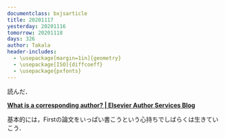 ```yaml
---
documentclass: bxjsarticle
title: 20201117
yesterday: 20201116
tomorrow: 20201118
days: 326
author: Takala
header-includes:
  - \usepackage[margin=1in]{geometry}
  - \usepackage[ISO]{diffcoeff}
  - \usepackage{pxfonts}
---
```



読んだ．

**[What is a corresponding author? | Elsevier Author Services Blog](https://scientific-publishing.webshop.elsevier.com/publication-recognition/what-corresponding-author/#:~:text=This%20is%20a%20common%20doubt,research%20and%20wrote%20the%20manuscript.)**



基本的には，Firstの論文をいっぱい書こうという心持ちでしばらくは生きていこう．
